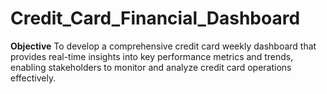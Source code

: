 # Credit_Card_Financial_Dashboard

**Objective**
    To develop a comprehensive credit card weekly dashboard that provides real-time insights into key performance metrics and trends, enabling stakeholders to monitor and analyze credit card operations effectively.
